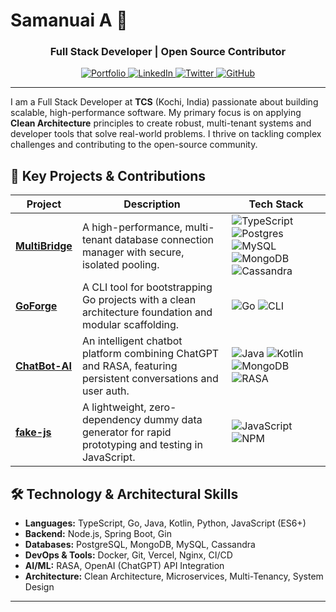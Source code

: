 # Samanuai A 👋

<div align="center">
  <h3>Full Stack Developer | Open Source Contributor</h3>
</div>

<div align="center">
  <a href="https://night-slayer.vercel.app/">
    <img src="https://img.shields.io/badge/Portfolio-000000?style=for-the-badge&logo=About.me&logoColor=white" alt="Portfolio"/>
  </a>
  <a href="https://www.linkedin.com/in/samanuai/">
    <img src="https://img.shields.io/badge/LinkedIn-0077B5?style=for-the-badge&logo=linkedin&logoColor=white" alt="LinkedIn"/>
  </a>
  <a href="https://twitter.com/NiGhTsL93934079">
    <img src="https://img.shields.io/badge/X-000000?style=for-the-badge&logo=x&logoColor=white" alt="Twitter"/>
  </a>
  <a href="https://github.com/night-slayer18">
    <img src="https://img.shields.io/badge/GitHub-181717?style=for-the-badge&logo=github&logoColor=white" alt="GitHub"/>
  </a>
</div>

---

I am a Full Stack Developer at **TCS** (Kochi, India) passionate about building scalable, high-performance software. My primary focus is on applying **Clean Architecture** principles to create robust, multi-tenant systems and developer tools that solve real-world problems. I thrive on tackling complex challenges and contributing to the open-source community.

## 🚀 Key Projects & Contributions

| Project | Description | Tech Stack |
|---|---|---|
| [**MultiBridge**](https://github.com/night-slayer18/multibridge) | A high-performance, multi-tenant database connection manager with secure, isolated pooling. | ![TypeScript](https://img.shields.io/badge/TypeScript-007ACC?style=flat-square&logo=typescript&logoColor=white) ![Postgres](https://img.shields.io/badge/PostgreSQL-316192?style=flat-square&logo=postgresql&logoColor=white) ![MySQL](https://img.shields.io/badge/MySQL-4479A1?style=flat-square&logo=mysql&logoColor=white) ![MongoDB](https://img.shields.io/badge/MongoDB-47A248?style=flat-square&logo=mongodb&logoColor=white) ![Cassandra](https://img.shields.io/badge/Cassandra-1287B1?style=flat-square&logo=apache-cassandra&logoColor=white) |
| [**GoForge**](https://github.com/night-slayer18/goforge) | A CLI tool for bootstrapping Go projects with a clean architecture foundation and modular scaffolding. | ![Go](https://img.shields.io/badge/Go-00ADD8?style=flat-square&logo=go&logoColor=white) ![CLI](https://img.shields.io/badge/CLI-000000?style=flat-square&logo=gnu-bash&logoColor=white) |
| [**ChatBot-AI**](https://github.com/night-slayer18/ChatBot-AI) | An intelligent chatbot platform combining ChatGPT and RASA, featuring persistent conversations and user auth. | ![Java](https://img.shields.io/badge/Java-ED8B00?style=flat-square&logo=openjdk&logoColor=white) ![Kotlin](https://img.shields.io/badge/Kotlin-7F52FF?style=flat-square&logo=kotlin&logoColor=white) ![MongoDB](https://img.shields.io/badge/MongoDB-47A248?style=flat-square&logo=mongodb&logoColor=white) ![RASA](https://img.shields.io/badge/RASA-5A17EE?style=flat-square&logo=rasa&logoColor=white) |
| [**fake-js**](https://github.com/night-slayer18/fake-js) | A lightweight, zero-dependency dummy data generator for rapid prototyping and testing in JavaScript. | ![JavaScript](https://img.shields.io/badge/JavaScript-F7DF1E?style=flat-square&logo=javascript&logoColor=black) ![NPM](https://img.shields.io/badge/NPM-CB3837?style=flat-square&logo=npm&logoColor=white) |

## 🛠️ Technology & Architectural Skills

-   **Languages:** TypeScript, Go, Java, Kotlin, Python, JavaScript (ES6+)
-   **Backend:** Node.js, Spring Boot, Gin
-   **Databases:** PostgreSQL, MongoDB, MySQL, Cassandra
-   **DevOps & Tools:** Docker, Git, Vercel, Nginx, CI/CD
-   **AI/ML:** RASA, OpenAI (ChatGPT) API Integration
-   **Architecture:** Clean Architecture, Microservices, Multi-Tenancy, System Design

---
